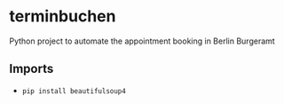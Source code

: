 # terminbuchen
Python project to automate the appointment booking in Berlin Burgeramt 


## Imports

- `pip install beautifulsoup4`
